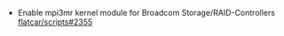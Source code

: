 - Enable mpi3mr kernel module for Broadcom Storage/RAID-Controllers [flatcar/scripts#2355](https://github.com/flatcar/scripts/pull/2355)
